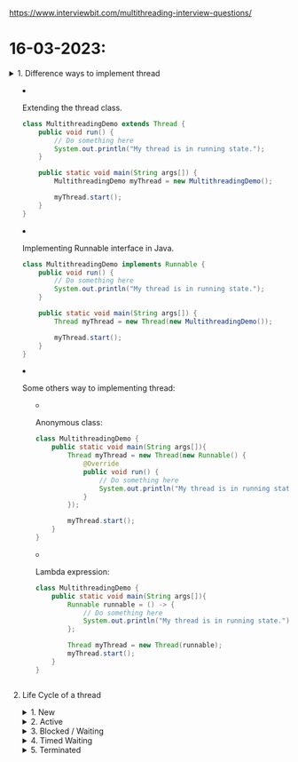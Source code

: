 https://www.interviewbit.com/multithreading-interview-questions/

# 16-03-2023:
<details>

<summary>1. Difference ways to implement thread<summary>

- Extending the thread class.
    ```java
    class MultithreadingDemo extends Thread {
        public void run() {
            // Do something here
            System.out.println("My thread is in running state.");
        }

        public static void main(String args[]) {
            MultithreadingDemo myThread = new MultithreadingDemo();

            myThread.start();
        }
    }
    ```
    
- Implementing Runnable interface in Java.
    ```java
    class MultithreadingDemo implements Runnable {
        public void run() {
            // Do something here
            System.out.println("My thread is in running state.");
        }

        public static void main(String args[]) {
            Thread myThread = new Thread(new MultithreadingDemo());

            myThread.start();
        }
    }
    ```

- Some others way to implementing thread:
    + Anonymous class:
        ```java
        class MultithreadingDemo {
            public static void main(String args[]){
                Thread myThread = new Thread(new Runnable() {
                    @Override
                    public void run() {
                        // Do something here
                        System.out.println("My thread is in running state.");
                    }            
                });

                myThread.start();
            }
        }
        ```

    + Lambda expression:
        ```java
        class MultithreadingDemo {
            public static void main(String args[]){
                Runnable runnable = () -> {
                    // Do something here
                    System.out.println("My thread is in running state.");
                };

                Thread myThread = new Thread(runnable);
                myThread.start();
            }
        }
        ```
</details>

2. Life Cycle of a thread
    <details>
    <summary>1. New</summary>
    </details>

    <details>
    <summary>2. Active</summary>

    </details>

    <details>
    <summary>3. Blocked / Waiting</summary>

    </details>

    <details>
    <summary>4. Timed Waiting</summary>

    </details>

    <details>
    <summary>5. Terminated</summary>

    </details>
